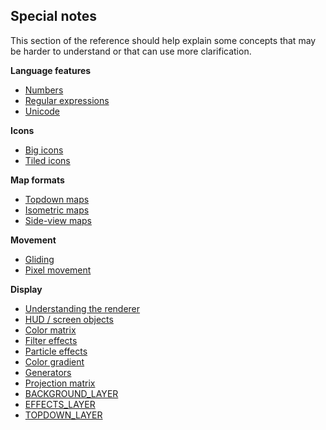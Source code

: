 ## Special notes


This section of the reference should help explain some concepts
that may be harder to understand or that can use more clarification.

**Language features**
+   [Numbers](/ref/notes/numbers.md) 
+   [Regular expressions](/ref/notes/regex.md) 
+   [Unicode](/ref/notes/Unicode.md) 

**Icons**
+   [Big icons](/ref/notes/big-icons.md) 
+   [Tiled icons](/ref/notes/tiled-icons.md) 

**Map formats**
+   [Topdown maps](/ref/notes/topdown.md) 
+   [Isometric maps](/ref/notes/isometric.md) 
+   [Side-view maps](/ref/notes/side.md) 

**Movement**
+   [Gliding](/ref/notes/gliding.md) 
+   [Pixel movement](/ref/notes/pixel-movement.md) 

**Display**
+   [Understanding the renderer](/ref/notes/renderer.md) 
+   [HUD / screen objects](/ref/notes/HUD.md) 
+   [Color matrix](/ref/notes/color-matrix.md) 
+   [Filter effects](/ref/notes/filters.md) 
+   [Particle effects](/ref/notes/particles.md) 
+   [Color gradient](/ref/notes/color-gradient.md) 
+   [Generators](/ref/notes/generators.md) 
+   [Projection matrix](/ref/notes/projection-matrix.md) 
+   [BACKGROUND_LAYER](/ref/notes/BACKGROUND_LAYER.md) 
+   [EFFECTS_LAYER](/ref/notes/EFFECTS_LAYER.md) 
+   [TOPDOWN_LAYER](/ref/notes/TOPDOWN_LAYER.md) 